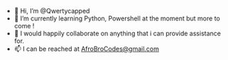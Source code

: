 - 👋 Hi, I’m @Qwertycapped
- 🌱 I’m currently learning Python, Powershell at the moment but more to come !
- 💞️ I would happily collaborate on anything that i can provide assistance for.
- 📫 I can be reached at AfroBroCodes@gmail.com 

<!---
Qwertycapped/Qwertycapped is a ✨ special ✨ repository because its `README.md` (this file) appears on your GitHub profile.
You can click the Preview link to take a look at your changes.
--->
